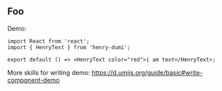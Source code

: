 ## Foo

Demo:

```tsx
import React from 'react';
import { HenryText } from 'henry-dumi';

export default () => <HenryText color="red">i am text</HenryText>;
```

More skills for writing demo: https://d.umijs.org/guide/basic#write-component-demo
